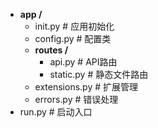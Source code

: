 - **app /**
  - init.py # 应用初始化
  - config.py # 配置类
  - **routes /**
    - api.py # API路由
    - static.py # 静态文件路由
  - extensions.py # 扩展管理
  - errors.py # 错误处理
- run.py # 启动入口